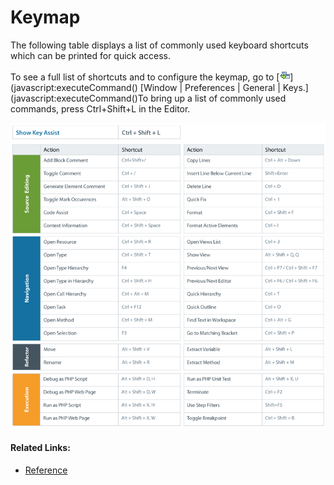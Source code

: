 # Keymap

<!--context:keymap--><!--context:phpexe_env_preferences--><!--context:pharpackager_wizard_page--><!--context:phar_file_import_wizard_page-->

The following table displays a list of commonly used keyboard shortcuts which can be printed for quick access.

To see a full list of shortcuts and to configure the keymap, go to [![command_link.png](images/command_link.png "command_link.png")](javascript:executeCommand() [Window | Preferences | General | Keys.](javascript:executeCommand()To bring up a list of commonly used commands, press Ctrl+Shift+L in the Editor.

![show_key_assist_table.png](images/show_key_assist_table.png "show_key_assist_table.png")

<!--links-start-->

#### Related Links:

 * [Reference](000-index.md)

<!--links-end-->
